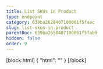 ```yaml
---
title: List SKUs in Product
type: endpoint
category: 639ba2628407100061f5faac
slug: list-skus-in-product
parentDoc: 639ba2658407100061f5fab9
hidden: false
order: 9
---
```

[block:html]
{
  "html": "<style>\n.LanguagePicker-divider { \n  display: none; }\n  \n[title=\"Toggle library\"] { \n  display: none; }\n</style>"
}
[/block]